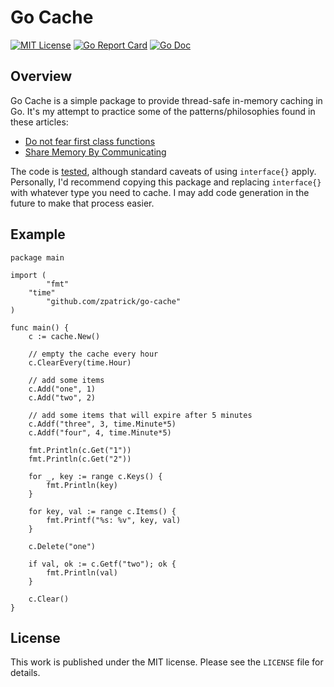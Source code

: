 # Go Cache

[![MIT License](https://img.shields.io/badge/license-MIT-blue.svg)](https://github.com/zpatrick/go-cache/blob/master/LICENSE)
[![Go Report Card](https://goreportcard.com/badge/github.com/zpatrick/go-cache)](https://goreportcard.com/report/github.com/zpatrick/go-cache)
[![Go Doc](https://godoc.org/github.com/zpatrick/go-cache?status.svg)](https://godoc.org/github.com/zpatrick/go-cache)


## Overview
Go Cache is a simple package to provide thread-safe in-memory caching in Go. 
It's my attempt to practice some of the patterns/philosophies found in these articles:

* [Do not fear first class functions](https://dave.cheney.net/2016/11/13/do-not-fear-first-class-functions)
* [Share Memory By Communicating](https://blog.golang.org/share-memory-by-communicating)

The code is [tested](https://github.com/zpatrick/go-cache/blob/master/cache_test.go), although standard caveats of using `interface{}` apply.  
Personally, I'd recommend copying this package and replacing `interface{}` with whatever type you need to cache. 
I may add code generation in the future to make that process easier. 

## Example
```
package main

import (
        "fmt"
	"time"
        "github.com/zpatrick/go-cache"
)

func main() {
	c := cache.New()
	
	// empty the cache every hour
	c.ClearEvery(time.Hour)
	
	// add some items
	c.Add("one", 1)
	c.Add("two", 2)
	
	// add some items that will expire after 5 minutes
	c.Addf("three", 3, time.Minute*5)
	c.Addf("four", 4, time.Minute*5)

	fmt.Println(c.Get("1"))
	fmt.Println(c.Get("2"))
	
	for _, key := range c.Keys() {
		fmt.Println(key)
	}
	
	for key, val := range c.Items() {
		fmt.Printf("%s: %v", key, val)
	}
	
	c.Delete("one")
	
	if val, ok := c.Getf("two"); ok {
		fmt.Println(val)
	}
	
	c.Clear()
}
```

## License
This work is published under the MIT license.
Please see the `LICENSE` file for details.
